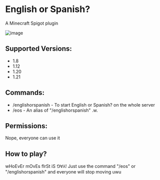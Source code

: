 # English or Spanish?
A Minecraft Spigot plugin

![image](https://github.com/user-attachments/assets/f05fdff9-d303-4359-bad6-1faa36af4322)


## Supported Versions:
- 1.8
- 1.12
- 1.20
- 1.21

## Commands:
- /englishorspanish - To start English or Spanish? on the whole server
- /eos - An alias of "/englishorspanish" .w.

## Permissions:
Nope, everyone can use it

## How to play?
wHoEvEr mOvEs fIrSt iS ꓨⱯ⅄! Just use the command "/eos" or "/englishorspanish" and everyone will stop moving uwu
